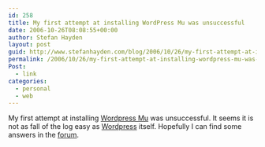 ```yaml
---
id: 258
title: My first attempt at installing WordPress Mu was unsuccessful
date: 2006-10-26T08:08:55+00:00
author: Stefan Hayden
layout: post
guid: http://www.stefanhayden.com/blog/2006/10/26/my-first-attempt-at-installing-wordpress-mu-was-unsuccessful/
permalink: /2006/10/26/my-first-attempt-at-installing-wordpress-mu-was-unsuccessful/
Post:
  - link
categories:
  - personal
  - web
---
```

<p>My first attempt at installing <a href="http://mu.wordpress.org/">Wordpress Mu</a> was unsuccessful. It seems it is not as fall of the log easy as <a href="http://wordpress.org/">Wordpress</a> itself. Hopefully I can find some answers in the <a href="http://mu.wordpress.org/forums/tags.php?tag=installation">forum</a>.
</p>
